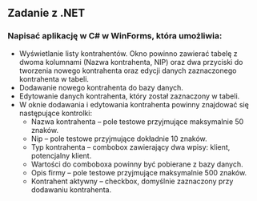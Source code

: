 <h2> Zadanie z .NET </h2> 

<h3>Napisać aplikację w C# w WinForms, która umożliwia: </h3> 
<ul>
  <li> Wyświetlanie listy kontrahentów. Okno powinno zawierać tabelę z dwoma kolumnami (Nazwa
       kontrahenta, NIP) oraz dwa przyciski do tworzenia nowego kontrahenta oraz edycji danych
       zaznaczonego kontrahenta w tabeli. 
  </li>
  
  <li> Dodawanie nowego kontrahenta do bazy danych. </li>
  
  <li> Edytowanie danych kontrahenta, który został zaznaczony w tabeli. </li>
  
   <li> W oknie dodawania i edytowania kontrahenta powinny znajdować się następujące kontrolki: 
     <ul>
      <li> Nazwa kontrahenta – pole testowe przyjmujące maksymalnie 50 znaków. 
      <li> Nip – pole testowe przyjmujące dokładnie 10 znaków. 
      <li> Typ kontrahenta – combobox zawierający dwa wpisy: klient, potencjalny klient. 
      <li> Wartości do comboboxa powinny być pobierane z bazy danych. 
      <li> Opis firmy – pole testowe przyjmujące maksymalnie 500 znaków. 
      <li>Kontrahent aktywny – checkbox, domyślnie zaznaczony przy dodawaniu kontrahenta.
    </ul>
  </li>
</ul>


